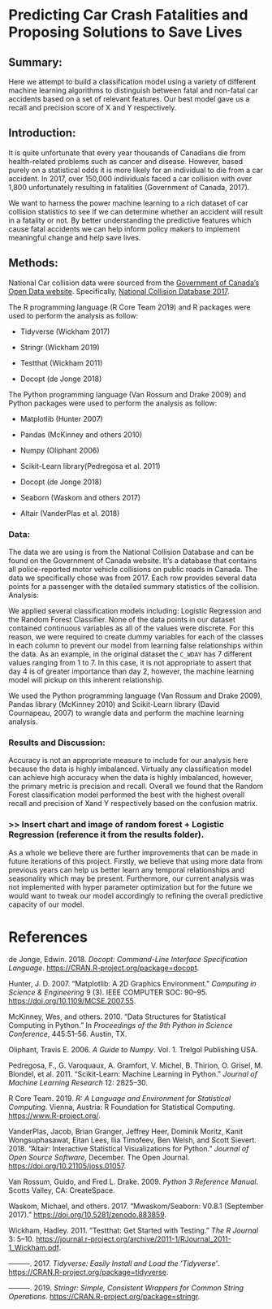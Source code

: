 Predicting Car Crash Fatalities and Proposing Solutions to Save Lives
================

## Summary:

Here we attempt to build a classification model using a variety of
different machine learning algorithms to distinguish between fatal and
non-fatal car accidents based on a set of relevant features. Our best
model gave us a recall and precision score of X and Y respectively.

## Introduction:

It is quite unfortunate that every year thousands of Canadians die from
health-related problems such as cancer and disease. However, based
purely on a statistical odds it is more likely for an individual to die
from a car accident. In 2017, over 150,000 individuals faced a car
collision with over 1,800 unfortunately resulting in fatalities
(Government of Canada, 2017).

We want to harness the power machine learning to a rich dataset of car
collision statistics to see if we can determine whether an accident will
result in a fatality or not. By better understanding the predictive
features which cause fatal accidents we can help inform policy makers to
implement meaningful change and help save lives.

## Methods:

National Car collision data were sourced from the [Government of
Canada’s Open Data website](http://open.canada.ca/en/open-data).
Specifically, [National Collision
Database 2017](https://open.canada.ca/data/en/dataset/1eb9eba7-71d1-4b30-9fb1-30cbdab7e63a).

The R programming language (R Core Team 2019) and R packages were used
to perform the analysis as follow:

  - Tidyverse (Wickham 2017)

  - Stringr (Wickham 2019)

  - Testthat (Wickham 2011)

  - Docopt (de Jonge 2018)

The Python programming language (Van Rossum and Drake 2009) and Python
packages were used to perform the analysis as follow:

  - Matplotlib (Hunter 2007)

  - Pandas (McKinney and others 2010)

  - Numpy (Oliphant 2006)

  - Scikit-Learn library(Pedregosa et al. 2011)

  - Docopt (de Jonge 2018)

  - Seaborn (Waskom and others 2017)

  - Altair (VanderPlas et al. 2018)

### Data:

The data we are using is from the National Collision Database and can be
found on the Government of Canada website. It’s a database that contains
all police-reported motor vehicle collisions on public roads in Canada.
The data we specifically chose was from 2017. Each row provides several
data points for a passenger with the detailed summary statistics of the
collision. Analysis:

We applied several classification models including: Logistic Regression
and the Random Forest Classifier. None of the data points in our dataset
contained continuous variables as all of the values were discrete. For
this reason, we were required to create dummy variables for each of the
classes in each column to prevent our model from learning false
relationships within the data. As an example, in the original dataset
the `C_WDAY` has 7 different values ranging from 1 to 7. In this case,
it is not appropriate to assert that day 4 is of greater importance than
day 2, however, the machine learning model will pickup on this inherent
relationship.

We used the Python programming language (Van Rossum and Drake 2009),
Pandas library (McKinney 2010) and Scikit-Learn library (David
Cournapeau, 2007) to wrangle data and perform the machine learning
analysis.

### Results and Discussion:

Accuracy is not an appropriate measure to include for our analysis here
because the data is highly imbalanced. Virtually any classification
model can achieve high accuracy when the data is highly imbalanced,
however, the primary metric is precision and recall. Overall we found
that the Random Forest classification model performed the best with the
highest overall recall and precision of Xand Y respectively based on the
confusion
matrix.

### \>\> Insert chart and image of random forest + Logistic Regression (reference it from the results folder).

As a whole we believe there are further improvements that can be made in
future iterations of this project. Firstly, we believe that using more
data from previous years can help us better learn any temporal
relationships and seasonality which may be present. Furthermore, our
current analysis was not implemented with hyper parameter optimization
but for the future we would want to tweak our model accordingly to
refining the overall predictive capacity of our model.

# References

<div id="refs" class="references">

<div id="ref-docopt">

de Jonge, Edwin. 2018. *Docopt: Command-Line Interface Specification
Language*. <https://CRAN.R-project.org/package=docopt>.

</div>

<div id="ref-matplotlib">

Hunter, J. D. 2007. “Matplotlib: A 2D Graphics Environment.” *Computing
in Science & Engineering* 9 (3). IEEE COMPUTER SOC: 90–95.
<https://doi.org/10.1109/MCSE.2007.55>.

</div>

<div id="ref-mckinney2010data">

McKinney, Wes, and others. 2010. “Data Structures for Statistical
Computing in Python.” In *Proceedings of the 9th Python in Science
Conference*, 445:51–56. Austin, TX.

</div>

<div id="ref-oliphant2006guide">

Oliphant, Travis E. 2006. *A Guide to Numpy*. Vol. 1. Trelgol Publishing
USA.

</div>

<div id="ref-scikit-learn">

Pedregosa, F., G. Varoquaux, A. Gramfort, V. Michel, B. Thirion, O.
Grisel, M. Blondel, et al. 2011. “Scikit-Learn: Machine Learning in
Python.” *Journal of Machine Learning Research* 12: 2825–30.

</div>

<div id="ref-R">

R Core Team. 2019. *R: A Language and Environment for Statistical
Computing*. Vienna, Austria: R Foundation for Statistical Computing.
<https://www.R-project.org/>.

</div>

<div id="ref-Altair2018">

VanderPlas, Jacob, Brian Granger, Jeffrey Heer, Dominik Moritz, Kanit
Wongsuphasawat, Eitan Lees, Ilia Timofeev, Ben Welsh, and Scott Sievert.
2018. “Altair: Interactive Statistical Visualizations for Python.”
*Journal of Open Source Software*, December. The Open Journal.
<https://doi.org/10.21105/joss.01057>.

</div>

<div id="ref-python">

Van Rossum, Guido, and Fred L. Drake. 2009. *Python 3 Reference Manual*.
Scotts Valley, CA: CreateSpace.

</div>

<div id="ref-seaborn">

Waskom, Michael, and others. 2017. “Mwaskom/Seaborn: V0.8.1 (September
2017).” <https://doi.org/10.5281/zenodo.883859>.

</div>

<div id="ref-testthat">

Wickham, Hadley. 2011. “Testthat: Get Started with Testing.” *The R
Journal* 3: 5–10.
<https://journal.r-project.org/archive/2011-1/RJournal_2011-1_Wickham.pdf>.

</div>

<div id="ref-tidyverse">

———. 2017. *Tidyverse: Easily Install and Load the ’Tidyverse’*.
<https://CRAN.R-project.org/package=tidyverse>.

</div>

<div id="ref-stringr">

———. 2019. *Stringr: Simple, Consistent Wrappers for Common String
Operations*. <https://CRAN.R-project.org/package=stringr>.

</div>

</div>
